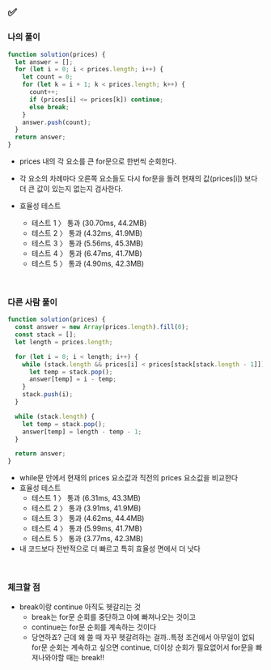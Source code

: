 ## ✅

### 나의 풀이

```javascript
function solution(prices) {
  let answer = [];
  for (let i = 0; i < prices.length; i++) {
    let count = 0;
    for (let k = i + 1; k < prices.length; k++) {
      count++;
      if (prices[i] <= prices[k]) continue;
      else break;
    }
    answer.push(count);
  }
  return answer;
}
```

- prices 내의 각 요소를 큰 for문으로 한번씩 순회한다.
- 각 요소의 차례마다 오른쪽 요소들도 다시 for문을 돌려 현재의 값(prices[i]) 보다 더 큰 값이 있는지 없는지 검사한다.

- 효율성 테스트
  - 테스트 1 〉 통과 (30.70ms, 44.2MB)
  - 테스트 2 〉 통과 (4.32ms, 41.9MB)
  - 테스트 3 〉 통과 (5.56ms, 45.3MB)
  - 테스트 4 〉 통과 (6.47ms, 41.7MB)
  - 테스트 5 〉 통과 (4.90ms, 42.3MB)

<br>

### 다른 사람 풀이

```javascript
function solution(prices) {
  const answer = new Array(prices.length).fill(0);
  const stack = [];
  let length = prices.length;

  for (let i = 0; i < length; i++) {
    while (stack.length && prices[i] < prices[stack[stack.length - 1]]) {
      let temp = stack.pop();
      answer[temp] = i - temp;
    }
    stack.push(i);
  }

  while (stack.length) {
    let temp = stack.pop();
    answer[temp] = length - temp - 1;
  }

  return answer;
}
```

- while문 안에서 현재의 prices 요소값과 직전의 prices 요소값을 비교한다
- 효율성 테스트
  - 테스트 1 〉 통과 (6.31ms, 43.3MB)
  - 테스트 2 〉 통과 (3.91ms, 41.9MB)
  - 테스트 3 〉 통과 (4.62ms, 44.4MB)
  - 테스트 4 〉 통과 (5.99ms, 41.7MB)
  - 테스트 5 〉 통과 (3.77ms, 42.3MB)
- 내 코드보다 전반적으로 더 빠르고 특히 효율성 면에서 더 낫다

<br>

### 체크할 점

- break이랑 continue 아직도 헷갈리는 것
  - break는 for문 순회를 중단하고 아예 빠져나오는 것이고
  - continue는 for문 순회를 계속하는 것이다
  - 당연하죠? 근데 왜 쓸 때 자꾸 헷갈려하는 걸까..특정 조건에서 아무일이 없되 for문 순회는 계속하고 싶으면 continue, 더이상 순회가 필요없어서 for문을 빠져나와야할 때는 break!!